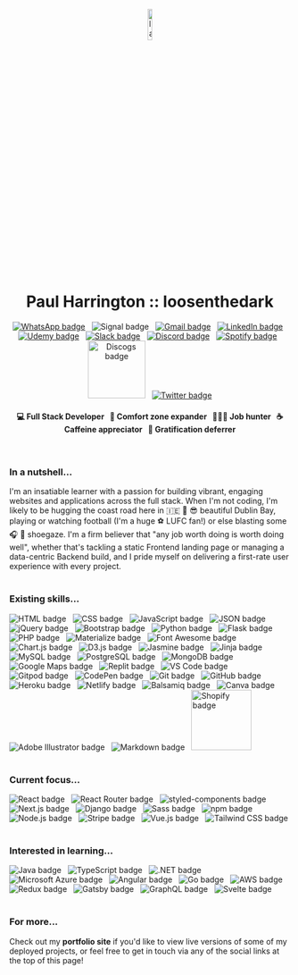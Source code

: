 <a href="https://loosenthedark.tech/" target="_blank"><p align="center"><img width="12%" src="https://user-images.githubusercontent.com/48750933/119110209-cced8900-ba19-11eb-95be-06bbc04f65cc.png" alt="laptop with code icon" style="margin-left:auto; margin-right:auto; border-radius:10px;"></p></a>
<h1 align="center">Paul Harrington :: <a href="https://loosenthedark.tech/" style="text-decoration:none" target="_blank">loosenthedark</a></h1> <p align="center"> <a href="https://api.whatsapp.com/send?phone=353894546613"><img src="https://img.shields.io/badge/WhatsApp-25D366?style=for-the-badge&logo=whatsapp&logoColor=white" alt="WhatsApp badge"></a> &nbsp; <img src="https://img.shields.io/badge/Signal-3A76F0?style=for-the-badge&logo=signal&logoColor=white" alt="Signal badge"> &nbsp; <a href="mailto:hello@loosenthedark.tech?cc=paulharrington05@gmail.com" target="_blank"><img src="https://img.shields.io/badge/Gmail-D14836?style=for-the-badge&logo=gmail&logoColor=white" alt="Gmail badge"></a> &nbsp; <a href="https://www.linkedin.com/in/paulharrington05/" target="_blank"><img src="https://img.shields.io/badge/LinkedIn-0077B5?style=for-the-badge&logo=linkedin&logoColor=white" alt="LinkedIn badge"></a> &nbsp; <a href="https://www.udemy.com/user/paul-harrington-2/" target="_blank"><img src="https://img.shields.io/badge/Udemy-A436F1?style=for-the-badge&logo=Udemy&logoColor=white" alt="Udemy badge"></a> &nbsp;  <a href="https://code-institute-room.slack.com/team/UH4FQQCQ5" target="_blank"><img src="https://img.shields.io/badge/Slack-4A154B?style=for-the-badge&logo=slack&logoColor=white" alt="Slack badge"></a> &nbsp; <a href="https://discordapp.com/users/847950247425736744" target="_blank"><img src="https://img.shields.io/badge/Discord-7289DA?style=for-the-badge&logo=discord&logoColor=white" alt="Discord badge"></a> &nbsp; <a href="https://open.spotify.com/user/1156550685?si=6bd32e8a0b6946ef" target="_blank"><img src="https://img.shields.io/badge/Spotify-1ED760?&style=for-the-badge&logo=spotify&logoColor=white" alt="Spotify badge"></a> &nbsp; <a href="https://www.discogs.com/user/Harrotoyoutoo" target="_blank"><img src="https://user-images.githubusercontent.com/48750933/120897948-a4bc7780-c620-11eb-91e4-1d9c6e7097fd.png" width="103" alt="Discogs badge"></a> &nbsp; <a href="https://twitter.com/loosenthedark" target="_blank"><img src="https://img.shields.io/badge/Twitter-1DA1F2?style=for-the-badge&logo=twitter&logoColor=white" alt="Twitter badge"></a> </p>
<h4 align="center"><span style="font-size:14px;" width="19%"> 💻 Full Stack Developer</span> &nbsp; <span width="19%">  💪 Comfort zone expander</span> &nbsp; <span width="19%">  👨🏻‍💻 Job hunter</span> &nbsp; <span width="19%"> ☕ Caffeine appreciator</span> &nbsp; <span width="19%">  🧠 Gratification deferrer</span></h4>
<br>

### In a nutshell...

I'm an insatiable learner with a passion for building vibrant, engaging websites and applications across the full stack. When I'm not coding, I'm likely to be hugging the coast road here in 🇮🇪 🌊 😎 beautiful Dublin Bay, playing or watching football (I'm a huge ⚽ LUFC fan!) or else blasting some 🎧 🎸 shoegaze. I'm a firm believer that "any job worth doing is worth doing well", whether that's tackling a static Frontend landing page or managing a data-centric Backend build, and I pride myself on delivering a first-rate user experience with every project.
<br>
<br>
### Existing skills...
<img src="https://camo.githubusercontent.com/92acee6631856371ba17a0dbb1b044948dab754954db0ca32a34b83ebd254392/68747470733a2f2f696d672e736869656c64732e696f2f62616467652f68746d6c352532302d2532336533346632362e7376673f267374796c653d666f722d7468652d6261646765266c6f676f3d68746d6c35266c6f676f436f6c6f723d7768697465" alt="HTML badge"> &nbsp; <img src="https://camo.githubusercontent.com/1ed25c5e93c387a74ce11eb6b6a94659235636df2c1b3ae75817b271c83f1be4/68747470733a2f2f696d672e736869656c64732e696f2f62616467652f435353332d3135373242363f267374796c653d666f722d7468652d6261646765266c6f676f3d63737333266c6f676f436f6c6f723d7768697465" alt="CSS badge"> &nbsp; <img src="https://camo.githubusercontent.com/9d07c04bdd98c662d5df9d4e1cc1de8446ffeaebca330feb161f1fb8e1188204/68747470733a2f2f696d672e736869656c64732e696f2f62616467652f4a6176615363726970742d4637444631453f7374796c653d666f722d7468652d6261646765266c6f676f3d6a617661736372697074266c6f676f436f6c6f723d626c61636b" alt="JavaScript badge"> &nbsp; <img src="https://img.shields.io/badge/json-5E5C5C?style=for-the-badge&logo=json&logoColor=white" alt="JSON badge"> &nbsp; <img src="https://camo.githubusercontent.com/3c4aaf4df17dea015895003562a12e1fe330e920a29d97ca2638f0f446512199/68747470733a2f2f696d672e736869656c64732e696f2f62616467652f6a51756572792532302d2532333145324533422e7376673f267374796c653d666f722d7468652d6261646765266c6f676f3d6a5175657279266c6f676f436f6c6f723d323141434532" alt="jQuery badge"> &nbsp; <img src="https://img.shields.io/badge/Bootstrap-563D7C?style=for-the-badge&logo=bootstrap&logoColor=white" alt="Bootstrap badge"> &nbsp; <img src="https://camo.githubusercontent.com/e70bef5ceeda3bf1fbefbf23902097fe10dca5fbf46fdbf6c1698dd4487073ef/68747470733a2f2f696d672e736869656c64732e696f2f62616467652f507974686f6e2532302d2532333030344437412e7376673f267374796c653d666f722d7468652d6261646765266c6f676f3d707974686f6e266c6f676f436f6c6f723d666664663736" alt="Python badge"> &nbsp; <img src="https://img.shields.io/badge/Flask-000000?style=for-the-badge&logo=flask&logoColor=white" alt="Flask badge"> &nbsp; <img src="https://img.shields.io/badge/PHP-777BB4?style=for-the-badge&logo=php&logoColor=white" alt="PHP badge"> &nbsp; <img src="https://img.shields.io/badge/-materialize--css-ff69b4?style=for-the-badge&logo=materialize--css&logoColor=white" alt="Materialize badge"> &nbsp; <img src="https://camo.githubusercontent.com/a1fb0392a0904e14d7088f23f1fa6b86d03685d271c3eebae3df42443e15d613/68747470733a2f2f696d672e736869656c64732e696f2f62616467652f466f6e74253230417765736f6d652532302d2532333333394146302e7376673f267374796c653d666f722d7468652d6261646765266c6f676f3d466f6e74253230417765736f6d65266c6f676f436f6c6f723d464646464646" alt="Font Awesome badge"> &nbsp; <img src="https://img.shields.io/badge/ChartJS-FF6384?style=for-the-badge&logo=chart-dot-js&logoColor=white" alt="Chart.js badge"> &nbsp; <img src="https://camo.githubusercontent.com/b6bc98f08c1372a51191e0e6b4fb7671c8f8980243646b7cedb6c4a5239611b1/68747470733a2f2f696d672e736869656c64732e696f2f62616467652f44332e6a732532302d2532334244353335302e7376673f267374796c653d666f722d7468652d6261646765266c6f676f3d44332e6a73266c6f676f436f6c6f723d463941303343" alt="D3.js badge"> &nbsp; <img src="https://camo.githubusercontent.com/b74dbed74c2bdafb1ec148313c69b304fa8b71993ad43b6ee7554c8de8cf1466/68747470733a2f2f696d672e736869656c64732e696f2f62616467652f4a61736d696e652532302d2532333841343138322e7376673f267374796c653d666f722d7468652d6261646765266c6f676f3d4a61736d696e65266c6f676f436f6c6f723d464646464646" alt="Jasmine badge"> &nbsp; <img src="https://camo.githubusercontent.com/934dbb9355cbb7b8d5cbf77cccd7f94c8e8e4ba695668b6a57e8d59020a4ec31/68747470733a2f2f696d672e736869656c64732e696f2f62616467652f4a696e6a612532302d2532333030303030302e7376673f267374796c653d666f722d7468652d6261646765266c6f676f3d4a696e6a61266c6f676f436f6c6f723d423431373137" alt="Jinja badge"> &nbsp; <img src="https://img.shields.io/badge/MySQL-00000F?style=for-the-badge&logo=mysql&logoColor=white" alt="MySQL badge"> &nbsp; <img src="https://img.shields.io/badge/PostgreSQL-316192?style=for-the-badge&logo=postgresql&logoColor=white" alt="PostgreSQL badge"> &nbsp; <img src="https://img.shields.io/badge/MongoDB-4EA94B?style=for-the-badge&logo=mongodb&logoColor=white" alt="MongoDB badge"> &nbsp; <img src="https://camo.githubusercontent.com/77193c71fbe4e76f70ab88f819d8387c3d2444f782b010965988e4db25448684/68747470733a2f2f696d672e736869656c64732e696f2f62616467652f476f6f676c652532304d6170732532302d2532333432383546342e7376673f267374796c653d666f722d7468652d6261646765266c6f676f3d476f6f676c652532304d617073266c6f676f436f6c6f723d464646464646" alt="Google Maps badge"> &nbsp; <img src="https://camo.githubusercontent.com/af2baa9a71e881ea9c1eef82b3b015bc4da2f5dae80c09cf02011378174e0b57/68747470733a2f2f696d672e736869656c64732e696f2f62616467652f7265706c2e69742532302d2532333130314233302e7376673f267374796c653d666f722d7468652d6261646765266c6f676f3d7265706c2e6974266c6f676f436f6c6f723d393339363943" alt="Replit badge"> &nbsp; <img src="https://camo.githubusercontent.com/bf7d164e2e38636f4c7d56a0ea8f643bed6426f4bbec74fee54dac6c4535b4de/68747470733a2f2f696d672e736869656c64732e696f2f62616467652f5653436f64652532302d2532333242324233302e7376673f267374796c653d666f722d7468652d6261646765266c6f676f3d56697375616c25323053747564696f253230436f6465266c6f676f436f6c6f723d303037414343" alt="VS Code badge"> &nbsp; <img src="https://camo.githubusercontent.com/81356c564790644ad4669af2d3105447a5789c9e137f7ec7416a201d4eebb826/68747470733a2f2f696d672e736869656c64732e696f2f62616467652f476974706f642532302d2532333144314431442e7376673f267374796c653d666f722d7468652d6261646765266c6f676f3d476974706f64266c6f676f436f6c6f723d314141364534" alt="Gitpod badge"> &nbsp; <img src="https://camo.githubusercontent.com/5dcb27abdecc741f03c99548b6013e729f71326005595815a70dc51f947f55df/68747470733a2f2f696d672e736869656c64732e696f2f62616467652f436f646550656e2532302d2532333030303030302e7376673f267374796c653d666f722d7468652d6261646765266c6f676f3d436f646550656e266c6f676f436f6c6f723d464646464646" alt="CodePen badge"> &nbsp; <img src="https://camo.githubusercontent.com/0cc6318785fdcacd7a6eabcc3cc7b2f7f63b0e014b14d9c5528dacab16c4c221/68747470733a2f2f696d672e736869656c64732e696f2f62616467652f4769742532302d2532333330324632462e7376673f267374796c653d666f722d7468652d6261646765266c6f676f3d476974266c6f676f436f6c6f723d463035303332" alt="Git badge"> &nbsp; <img src="https://camo.githubusercontent.com/cbbb6c316257353aad67f1d422a5778ff4a8ebc12bf1a72d26c112615bf0090c/68747470733a2f2f696d672e736869656c64732e696f2f62616467652f4769744875622532302d2532333138313731372e7376673f267374796c653d666f722d7468652d6261646765266c6f676f3d476974487562266c6f676f436f6c6f723d464646464646" alt="GitHub badge"> &nbsp; <img src="https://camo.githubusercontent.com/46ed060ff2e4dc379a225049d5fa9e97b5351919892b7c87800325f259cb4b1a/68747470733a2f2f696d672e736869656c64732e696f2f62616467652f4865726f6b752532302d2532333433303039382e7376673f267374796c653d666f722d7468652d6261646765266c6f676f3d4865726f6b75266c6f676f436f6c6f723d464646464646" alt="Heroku badge"> &nbsp; <img src="https://img.shields.io/badge/Netlify-00C7B7?style=for-the-badge&logo=netlify&logoColor=white" alt="Netlify badge"> &nbsp; <img src="https://camo.githubusercontent.com/c2079e9c7205d55bd967856a5533aea88072189eb3678a9fe3da9b6e5fe1df71/68747470733a2f2f696d672e736869656c64732e696f2f62616467652f42616c73616d69712532302d2532334136303030302e7376673f267374796c653d666f722d7468652d6261646765266c6f676f3d42616c73616d6971266c6f676f436f6c6f723d464646464646" alt="Balsamiq badge"> &nbsp; <img src="https://img.shields.io/badge/Canva-%2300C4CC.svg?&style=for-the-badge&logo=Canva&logoColor=white" alt="Canva badge"> &nbsp; <img src="https://img.shields.io/badge/Adobe%20Illustrator-FF9A00?style=for-the-badge&logo=adobe%20illustrator&logoColor=white" alt="Adobe Illustrator badge"> &nbsp; <img src="https://img.shields.io/badge/Markdown-000000?style=for-the-badge&logo=markdown&logoColor=white" alt="Markdown badge"> &nbsp; <img src="https://user-images.githubusercontent.com/48750933/120796960-59786b00-c533-11eb-9fcd-74c554948e59.png" width="108" alt="Shopify badge">
<br>
<br>
### Current focus...
<img src="https://img.shields.io/badge/React-20232A?style=for-the-badge&logo=react&logoColor=61DAFB" alt="React badge"> &nbsp; <img src="https://img.shields.io/badge/React_Router-CA4245?style=for-the-badge&logo=react-router&logoColor=white" alt="React Router badge"> &nbsp; <img src="https://img.shields.io/badge/styled--components-DB7093?style=for-the-badge&logo=styled-components&logoColor=white" alt="styled-components badge"> &nbsp; <img src="https://img.shields.io/badge/next.js-000000?style=for-the-badge&logo=nextdotjs&logoColor=white" alt="Next.js badge"> &nbsp; <img src="https://img.shields.io/badge/Django-092E20?style=for-the-badge&logo=django&logoColor=white" alt="Django badge"> &nbsp; <img src="https://img.shields.io/badge/Sass-CC6699?style=for-the-badge&logo=sass&logoColor=white" alt="Sass badge"> &nbsp; <img src="https://img.shields.io/badge/npm-CB3837?style=for-the-badge&logo=npm&logoColor=white" alt="npm badge"> &nbsp; <img src="https://img.shields.io/badge/Node.js-43853D?style=for-the-badge&logo=node-dot-js&logoColor=white" alt="Node.js badge"> &nbsp; <img src="https://camo.githubusercontent.com/4c681a695dad7da1591b7094bbdf0b969b4a971a50a575c33047d27f6d862aa9/68747470733a2f2f696d672e736869656c64732e696f2f62616467652f5374726970652532302d2532333634364544452e7376673f267374796c653d666f722d7468652d6261646765266c6f676f3d537472697065266c6f676f436f6c6f723d464646464646" alt="Stripe badge"> &nbsp; <img src="https://img.shields.io/badge/Vue.js-35495E?style=for-the-badge&logo=vue-dot-js&logoColor=4FC08D" alt="Vue.js badge"> &nbsp; <img src="https://img.shields.io/badge/Tailwind_CSS-38B2AC?style=for-the-badge&logo=tailwind-css&logoColor=white" alt="Tailwind CSS badge"> 
<br>
<br>
### Interested in learning...
<img src="https://img.shields.io/badge/Java-ED8B00?style=for-the-badge&logo=java&logoColor=white" alt="Java badge"> &nbsp; <img src="https://img.shields.io/badge/TypeScript-007ACC?style=for-the-badge&logo=typescript&logoColor=white" alt="TypeScript badge"> &nbsp; <img src="https://img.shields.io/badge/.NET-5C2D91?style=for-the-badge&logo=dot-net&logoColor=white" alt=".NET badge"> &nbsp; <img src="https://img.shields.io/badge/microsoft%20azure-0089D6?style=for-the-badge&logo=microsoft-azure&logoColor=white" alt="Microsoft Azure badge"> &nbsp; <img src="https://img.shields.io/badge/Angular-DD0031?style=for-the-badge&logo=angular&logoColor=white" alt="Angular badge"> &nbsp; <img src="https://img.shields.io/badge/Go-00ADD8?style=for-the-badge&logo=go&logoColor=white" alt="Go badge"> &nbsp; <img src="https://camo.githubusercontent.com/d66e28175bf0519dc818143d1fb03129e2f1e1aba876f14e839696069b15558e/68747470733a2f2f696d672e736869656c64732e696f2f62616467652f416d617a6f6e2532304157532532302d2532333233324633452e7376673f267374796c653d666f722d7468652d6261646765266c6f676f3d416d617a6f6e253230415753266c6f676f436f6c6f723d464639393030" alt="AWS badge"> &nbsp; <img src="https://img.shields.io/badge/Redux-593D88?style=for-the-badge&logo=redux&logoColor=white" alt="Redux badge"> &nbsp; <img src="https://img.shields.io/badge/Gatsby-663399?style=for-the-badge&logo=gatsby&logoColor=white" alt="Gatsby badge"> &nbsp; <img src="https://img.shields.io/badge/GraphQl-E10098?style=for-the-badge&logo=graphql&logoColor=white" alt="GraphQL badge"> &nbsp; <img src="https://img.shields.io/badge/Svelte-4A4A55?style=for-the-badge&logo=svelte&logoColor=FF3E00" alt="Svelte badge">
<br>
<br>
### For more...
Check out my **<a href="https://loosenthedark.tech/" target="_blank" style="text-decoration:none">portfolio site</a>** if you'd like to view live versions of some of my deployed projects, or feel free to get in touch via any of the social links at the top of this page!
<br>

<br>

<!--
**loosenthedark/loosenthedark** is a ✨ _special_ ✨ repository because its `README.md` (this file) appears on your GitHub profile.

Here are some ideas to get you started:

- 🔭 I’m currently working on ...
- 🌱 I’m currently learning ...
- 👯 I’m looking to collaborate on ...
- 🤔 I’m looking for help with ...
- 💬 Ask me about ...
- 📫 How to reach me: ...
- 😄 Pronouns: ...
- ⚡ Fun fact: ...
-->
